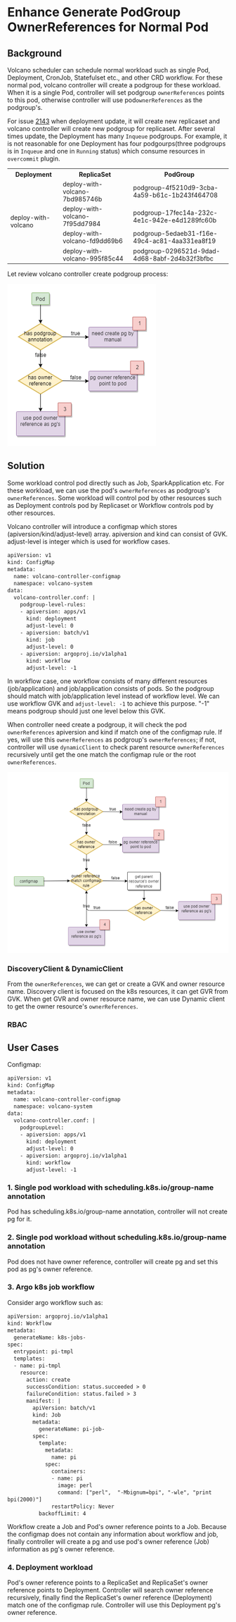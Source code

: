 # Enhance Generate PodGroup OwnerReferences for Normal Pod

## Background
Volcano scheduler can schedule normal workload such as single Pod, Deployment, CronJob, Statefulset etc., and other CRD workflow. For these normal pod, volcano controller will create a podgroup for these workload. When it is a single Pod, controller will set podgroup `ownerReferences` points to this pod, otherwise controller will use pod`ownerReferences` as the podgroup's. 

For issue [2143](https://github.com/volcano-sh/volcano/issues/2143) when deployment update, it will create new replicaset and volcano controller will create new podgroup for replicaset. After several times update, the Deployment has many `Inqueue` podgroups. For example, it is not reasonable for one Deployment has four podgourps(three podgroups is in `Inqueue` and one in `Running` status) which consume resources in `overcommit` plugin.

<table>
	<tr>
	    <th>Deployment</th>
	    <th>ReplicaSet</th>
	    <th>PodGroup</th>  
	</tr>
	<tr>
	    <td rowspan="4">deploy-with-volcano</td>
	    <td>deploy-with-volcano-7bd985746b</td>
	    <td>podgroup-4f5210d9-3cba-4a59-b61c-1b243f464708</td>
	</tr>
	<tr>
	    <td>deploy-with-volcano-7f95dd7984</td>
	    <td>podgroup-17fec14a-232c-4e1c-942e-e4d1289fc60b</td>
	</tr>
	<tr>
	    <td>deploy-with-volcano-fd9dd69b6</td>
	    <td>podgroup-5edaeb31-f16e-49c4-ac81-4aa331ea8f19</td>
	</tr>
	<tr>
	    <td>deploy-with-volcano-995f85c44</td>
	    <td>podgroup-0296521d-9dad-4d68-8abf-2d4b32f3bfbc</td>
	</tr>
</table>

Let review volcano controller create podgroup process:

![set pg ownerreference original-process](./images/original-process.png) 

## Solution
Some workload control pod directly such as Job, SparkApplication etc. For these workload, we can use the pod's `ownerReferences` as podgroup's `ownerReferences`. Some workload will control pod by other resources such as Deployment controls pod by Replicaset or Workflow controls pod by other resources.

Volcano controller will introduce a configmap which stores (apiversion/kind/adjust-level) array. apiversion and kind can consist of GVK. adjust-level is integer which is used for workflow cases. 

```
apiVersion: v1
kind: ConfigMap
metadata:
  name: volcano-controller-configmap
  namespace: volcano-system
data:
  volcano-controller.conf: |
    podgroup-level-rules:
    - apiversion: apps/v1                    
      kind: deployment
      adjust-level: 0
    - apiversion: batch/v1                    
      kind: job
      adjust-level: 0
    - apiversion: argoproj.io/v1alpha1                   
      kind: workflow
      adjust-level: -1
```

In workflow case, one workflow consists of many different resources (job/application) and job/application consists of pods. So the podgroup should match with job/application level instead of workflow level. We can use workflow GVK and `adjust-level: -1` to achieve this purpose. "-1" means podgroup should just one level below this GVK.


When controller need create a podgroup, it will check the pod `ownerReferences` apiversion and kind if match one of the configmap rule. If yes, will use this `ownerReferences` as podgroup's `ownerReferences`; if not, controller will use `dynamicClient` to check parent resource `ownerReferences` recursively until get the one match the configmap rule or the root `ownerReferences`.
 
![set pg ownerreference workflow](./images/workflow.png) 

### DiscoveryClient & DynamicClient
From the `ownerReferences`, we can get or create a GVK and owner resource name. 
Discovery client is focused on the k8s resources, it can get GVR from GVK. When get GVR and owner resource name, we can use Dynamic client to get the owner resource's `ownerReferences`.

### RBAC


## User Cases
Configmap:
```
apiVersion: v1
kind: ConfigMap
metadata:
  name: volcano-controller-configmap
  namespace: volcano-system
data:
  volcano-controller.conf: |
    podgroupLevel:
    - apiversion: apps/v1                    
      kind: deployment
      adjust-level: 0
    - apiversion: argoproj.io/v1alpha1                   
      kind: workflow
      adjust-level: -1
```
### 1. Single pod workload with scheduling.k8s.io/group-name annotation
Pod has scheduling.k8s.io/group-name annotation, controller will not create pg for it.

### 2. Single pod workload without scheduling.k8s.io/group-name annotation
Pod does not have owner reference, controller will create pg and set this pod as pg's owner reference.

### 3. Argo k8s job workflow
Consider argo workflow such as: 
```
apiVersion: argoproj.io/v1alpha1
kind: Workflow
metadata:
  generateName: k8s-jobs-
spec:
  entrypoint: pi-tmpl
  templates:
  - name: pi-tmpl
    resource:                  
      action: create           
      successCondition: status.succeeded > 0
      failureCondition: status.failed > 3
      manifest: |              
        apiVersion: batch/v1
        kind: Job
        metadata:
          generateName: pi-job-
        spec:
          template:
            metadata:
              name: pi
            spec:
              containers:
              - name: pi
                image: perl
                command: ["perl",  "-Mbignum=bpi", "-wle", "print bpi(2000)"]
              restartPolicy: Never
          backoffLimit: 4
```
Workflow create a Job and Pod's owner reference points to a Job. Because the configmap does not contain any information about workflow and job, finally controller will create a pg and use pod's owner reference (Job) information as pg's owner reference.

### 4. Deployment workload
Pod's owner reference points to a ReplicaSet and ReplicaSet's owner reference points to Deployment. Controller will search owner reference recursively, finally find the ReplicaSet's owner reference (Deployment) match one of the configmap rule. Controller will use this Deployment pg's owner reference.
